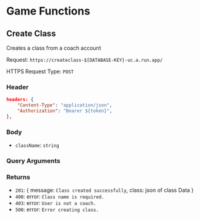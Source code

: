# Game Functions

## Create Class

Creates a class from a coach account

Request: `https://createclass-$[DATABASE-KEY}-uc.a.run.app/`

HTTPS Request Type: `POST`

### Header

```json
headers: {
    "Content-Type": "application/json",
    "Authorization": "Bearer ${token}",
},
```

### Body

- `className`: `string`

### Query Arguments

### Returns

- `201`: { message: `Class created successfully`, class: json of class Data }
- `400`: error: `Class name is required.`
- `403`: error: `User is not a coach.`
- `500`: error: `Error creating class.`
